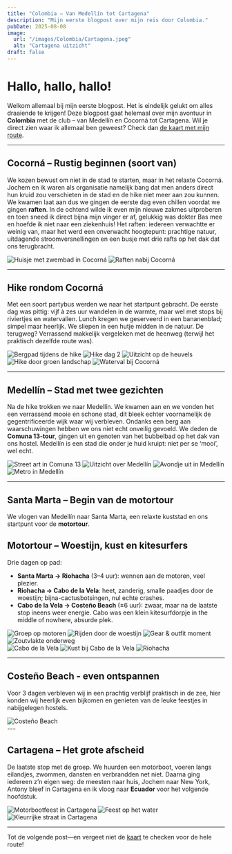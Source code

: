 ```yaml
---
title: "Colombia – Van Medellín tot Cartagena"
description: "Mijn eerste blogpost over mijn reis door Colombia."
pubDate: 2025-08-08
image:
  url: "/images/Colombia/Cartagena.jpeg"
  alt: "Cartagena uitzicht"
draft: false
---
```


# Hallo, hallo, hallo!
Welkom allemaal bij mijn eerste blogpost. Het is eindelijk gelukt om alles draaiende te krijgen! Deze blogpost gaat helemaal over mijn avontuur in **Colombia** met de club – van Medellín en Cocorná tot Cartagena. Wil je direct zien waar ik allemaal ben geweest? Check dan [de kaart met mijn route](/map/).

---

## Cocorná – Rustig beginnen (soort van)
We kozen bewust om niet in de stad te starten, maar in het relaxte Cocorná. Jochem en ik waren als organisatie namelijk bang dat men anders direct hun kruid zou verschieten in de stad en de hike niet meer aan zou kunnen. We kwamen laat aan dus we gingen de eerste dag even chillen voordat we gingen **raften**. In de ochtend wilde ik even mijn nieuwe zakmes uitproberen en toen sneed ik direct bijna mijn vinger er af, gelukkig was dokter Bas mee en hoefde ik niet naar een ziekenhuis! Het raften: iedereen verwachtte er weinig van, maar het werd een onverwacht hoogtepunt: prachtige natuur, uitdagende stroomversnellingen en een busje met drie rafts op het dak dat ons terugbracht.

<div class="photo-grid">
  <img src="/images/Colombia/corcorna-huisje1enacht.jpeg" alt="Huisje met zwembad in Cocorná" />
  <img src="/images/Colombia/cocorna-raften.JPG" alt="Raften nabij Cocorná" />
</div>

---

## Hike rondom Cocorná
Met een soort partybus werden we naar het startpunt gebracht. De eerste dag was pittig: vijf à zes uur wandelen in de warmte, maar wel met stops bij riviertjes en watervallen. Lunch kregen we geserveerd in een bananenblad; simpel maar heerlijk. We sliepen in een hutje midden in de natuur. De terugweg? Verrassend makkelijk vergeleken met de heenweg (terwijl het praktisch dezelfde route was).

<div class="photo-grid">
  <img src="/images/Colombia/Cocorna-hike.jpeg" alt="Bergpad tijdens de hike" />
  <img src="/images/Colombia/corcona-hike2.jpeg" alt="Hike dag 2" />
  <img src="/images/Colombia/cocorna-hike3.jpeg" alt="Uitzicht op de heuvels" />
  <img src="/images/Colombia/cocorna-hike4.jpeg" alt="Hike door groen landschap" />
  <img src="/images/Colombia/Cocorna-waterval.JPG" alt="Waterval bij Cocorná" />
</div>

---

## Medellín – Stad met twee gezichten
Na de hike trokken we naar Medellín. We kwamen aan en we vonden het een verrassend mooie en schone stad, dit bleek echter voornamelijk de gegentrificeerde wijk waar wij verbleven. Ondanks een berg aan waarschuwingen hebben we ons niet echt onveilig gevoeld. We deden de **Comuna 13-tour**, gingen uit en genoten van het bubbelbad op het dak van ons hostel. Medellín is een stad die onder je huid kruipt: niet per se ‘mooi’, wel echt.

<div class="photo-grid">
  <img src="/images/Colombia/Medellin-communa13.jpeg" alt="Street art in Comuna 13" />
  <img src="/images/Colombia/medellin.JPG" alt="Uitzicht over Medellín" />
  <img src="/images/Colombia/Medellin-uitgaan.jpg" alt="Avondje uit in Medellín" />
  <img src="/images/Colombia/medellin-metro.JPG" alt="Metro in Medellín" />
</div>

---

## Santa Marta – Begin van de motortour
We vlogen van Medellín naar Santa Marta, een relaxte kuststad en ons startpunt voor de **motortour**.

## Motortour – Woestijn, kust en kitesurfers
Drie dagen op pad:
- **Santa Marta → Riohacha** (3–4 uur): wennen aan de motoren, veel plezier.  
- **Riohacha → Cabo de la Vela**: heet, zanderig, smalle paadjes door de woestijn; bijna-cactusbotsingen, nul echte crashes.  
- **Cabo de la Vela → Costeño Beach** (±6 uur): zwaar, maar na de laatste stop ineens weer energie. Cabo was een klein kitesurfdorpje in the middle of nowhere, absurde plek.

<div class="photo-grid">
  <img src="/images/Colombia/motortour-group.jpeg" alt="Groep op motoren" />
  <img src="/images/Colombia/motortour-woestijn.jpeg" alt="Rijden door de woestijn" />
  <img src="/images/Colombia/motortour-outfir.jpeg" alt="Gear & outfit moment" />
  <img src="/images/Colombia/motortour-zoutvlakte.JPG" alt="Zoutvlakte onderweg" />
</div>

<div class="photo-grid">
  <img src="/images/Colombia/motortour-cabodelavela.jpeg" alt="Cabo de la Vela" />
  <img src="/images/Colombia/motortour-cabodelavela2.jpeg" alt="Kust bij Cabo de la Vela" />
  <img src="/images/Colombia/Rioacha.JPG" alt="Riohacha" />
</div>

---
## Costeño Beach - even ontspannen

Voor 3 dagen verbleven wij in een prachtig verblijf praktisch in de zee, hier konden wij heerlijk even bijkomen en genieten van de leuke feestjes in nabijgelegen hostels.


<div class="photo-grid">
  <img src="/images/Colombia/costenobeach.jpeg" alt="Costeño Beach" />
</div>
---

## Cartagena – Het grote afscheid
De laatste stop met de groep. We huurden een motorboot, voeren langs eilandjes, zwommen, dansten en verbrandden net niet. Daarna ging iedereen z’n eigen weg: de meesten naar huis, Jochem naar New York, Antony bleef in Cartagena en ik vloog naar **Ecuador** voor het volgende hoofdstuk.

<div class="photo-grid">
  <img src="/images/Colombia/cartagena-motorboatparty.jpeg" alt="Motorbootfeest in Cartagena" />
  <img src="/images/Colombia/cartagena-motorboatparty2.JPG" alt="Feest op het water" />
  <img src="/images/Colombia/Cartagena.jpeg" alt="Kleurrijke straat in Cartagena" />
</div>

---

Tot de volgende post—en vergeet niet de [kaart](/map/) te checken voor de hele route!